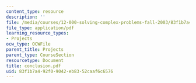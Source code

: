 ```yaml
---
content_type: resource
description: ''
file: /media/courses/12-000-solving-complex-problems-fall-2003/83f1b7a492f09042eb8352caaf6c6576_conclusion.pdf
file_type: application/pdf
learning_resource_types:
- Projects
ocw_type: OCWFile
parent_title: Projects
parent_type: CourseSection
resourcetype: Document
title: conclusion.pdf
uid: 83f1b7a4-92f0-9042-eb83-52caaf6c6576
---
```

